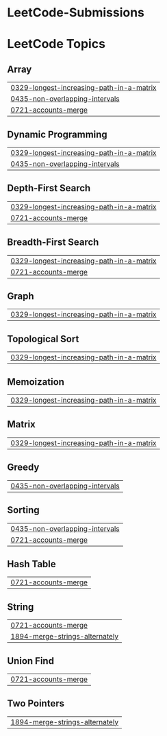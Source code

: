 # LeetCode-Submissions
<!---LeetCode Topics Start-->
# LeetCode Topics
## Array
|  |
| ------- |
| [0329-longest-increasing-path-in-a-matrix](https://github.com/Ajayreddy404/LeetCode-Submissions/tree/master/0329-longest-increasing-path-in-a-matrix) |
| [0435-non-overlapping-intervals](https://github.com/Ajayreddy404/LeetCode-Submissions/tree/master/0435-non-overlapping-intervals) |
| [0721-accounts-merge](https://github.com/Ajayreddy404/LeetCode-Submissions/tree/master/0721-accounts-merge) |
## Dynamic Programming
|  |
| ------- |
| [0329-longest-increasing-path-in-a-matrix](https://github.com/Ajayreddy404/LeetCode-Submissions/tree/master/0329-longest-increasing-path-in-a-matrix) |
| [0435-non-overlapping-intervals](https://github.com/Ajayreddy404/LeetCode-Submissions/tree/master/0435-non-overlapping-intervals) |
## Depth-First Search
|  |
| ------- |
| [0329-longest-increasing-path-in-a-matrix](https://github.com/Ajayreddy404/LeetCode-Submissions/tree/master/0329-longest-increasing-path-in-a-matrix) |
| [0721-accounts-merge](https://github.com/Ajayreddy404/LeetCode-Submissions/tree/master/0721-accounts-merge) |
## Breadth-First Search
|  |
| ------- |
| [0329-longest-increasing-path-in-a-matrix](https://github.com/Ajayreddy404/LeetCode-Submissions/tree/master/0329-longest-increasing-path-in-a-matrix) |
| [0721-accounts-merge](https://github.com/Ajayreddy404/LeetCode-Submissions/tree/master/0721-accounts-merge) |
## Graph
|  |
| ------- |
| [0329-longest-increasing-path-in-a-matrix](https://github.com/Ajayreddy404/LeetCode-Submissions/tree/master/0329-longest-increasing-path-in-a-matrix) |
## Topological Sort
|  |
| ------- |
| [0329-longest-increasing-path-in-a-matrix](https://github.com/Ajayreddy404/LeetCode-Submissions/tree/master/0329-longest-increasing-path-in-a-matrix) |
## Memoization
|  |
| ------- |
| [0329-longest-increasing-path-in-a-matrix](https://github.com/Ajayreddy404/LeetCode-Submissions/tree/master/0329-longest-increasing-path-in-a-matrix) |
## Matrix
|  |
| ------- |
| [0329-longest-increasing-path-in-a-matrix](https://github.com/Ajayreddy404/LeetCode-Submissions/tree/master/0329-longest-increasing-path-in-a-matrix) |
## Greedy
|  |
| ------- |
| [0435-non-overlapping-intervals](https://github.com/Ajayreddy404/LeetCode-Submissions/tree/master/0435-non-overlapping-intervals) |
## Sorting
|  |
| ------- |
| [0435-non-overlapping-intervals](https://github.com/Ajayreddy404/LeetCode-Submissions/tree/master/0435-non-overlapping-intervals) |
| [0721-accounts-merge](https://github.com/Ajayreddy404/LeetCode-Submissions/tree/master/0721-accounts-merge) |
## Hash Table
|  |
| ------- |
| [0721-accounts-merge](https://github.com/Ajayreddy404/LeetCode-Submissions/tree/master/0721-accounts-merge) |
## String
|  |
| ------- |
| [0721-accounts-merge](https://github.com/Ajayreddy404/LeetCode-Submissions/tree/master/0721-accounts-merge) |
| [1894-merge-strings-alternately](https://github.com/Ajayreddy404/LeetCode-Submissions/tree/master/1894-merge-strings-alternately) |
## Union Find
|  |
| ------- |
| [0721-accounts-merge](https://github.com/Ajayreddy404/LeetCode-Submissions/tree/master/0721-accounts-merge) |
## Two Pointers
|  |
| ------- |
| [1894-merge-strings-alternately](https://github.com/Ajayreddy404/LeetCode-Submissions/tree/master/1894-merge-strings-alternately) |
<!---LeetCode Topics End-->